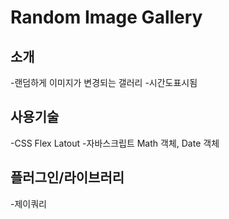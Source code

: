 # Random Image Gallery


## 소개
-랜덤하게 이미지가 변경되는 갤러리
-시간도표시됨

## 사용기술
-CSS Flex Latout
-자바스크립트 Math 객체, Date 객체

## 플러그인/라이브러리
-제이쿼리
